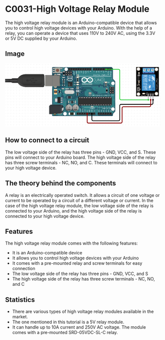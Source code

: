 # C0031-High Voltage Relay Module

The high voltage relay module is an Arduino-compatible device that allows you to control high voltage devices with your Arduino. With the help of a relay, you can operate a device that uses 110V to 240V AC, using the 3.3V or 5V DC supplied by your Arduino.

## Image

![IMG](IMG/IMG.png)

## How to connect to a circuit

The low voltage side of the relay has three pins - GND, VCC, and S. These pins will connect to your Arduino board. The high voltage side of the relay has three screw terminals - NC, NO, and C. These terminals will connect to your high voltage device.

## The theory behind the components

A relay is an electrically operated switch. It allows a circuit of one voltage or current to be operated by a circuit of a different voltage or current. In the case of the high voltage relay module, the low voltage side of the relay is connected to your Arduino, and the high voltage side of the relay is connected to your high voltage device.

## Features

The high voltage relay module comes with the following features:

- It is an Arduino-compatible device
- It allows you to control high voltage devices with your Arduino
- It comes with a pre-mounted relay and screw terminals for easy connection
- The low voltage side of the relay has three pins - GND, VCC, and S
- The high voltage side of the relay has three screw terminals - NC, NO, and C

## Statistics

- There are various types of high voltage relay modules available in the market.
- The one mentioned in this tutorial is a 5V relay module.
- It can handle up to 10A current and 250V AC voltage. The module comes with a pre-mounted SRD-05VDC-SL-C relay.
